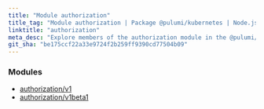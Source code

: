 ```yaml
---
title: "Module authorization"
title_tag: "Module authorization | Package @pulumi/kubernetes | Node.js SDK"
linktitle: "authorization"
meta_desc: "Explore members of the authorization module in the @pulumi/kubernetes package."
git_sha: "be175ccf22a33e9724f2b259ff9390cd77504b09"
---
```


<!-- WARNING: this page was generated by a tool. Do not edit it by hand. -->
<!-- To change it, please see https://github.com/pulumi/docs/tree/master/tools/tscdocgen. -->


<h3>Modules</h3>
<ul class="api">
    <li><a href="v1/"><span class="symbol module"></span>authorization/v1</a></li>
    <li><a href="v1beta1/"><span class="symbol module"></span>authorization/v1beta1</a></li>
</ul>








